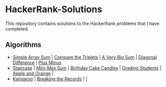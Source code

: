 # HackerRank-Solutions
This repository contains solutions to the HackerRank problems that I have completed.
## Algorithms 
- [Simple Array Sum](simpleArraySum.java)  |  [Compare the Triplets](compareTriplets.java)  |  [A Very Big Sum](aVeryBigSum.java)  |  [Diagonal Difference](diagonalDifference.java)  |  [Plus Minus](plusMinus.java)
- [Staircase](staircase.java)  |  [Mini-Max Sum](miniMaxSum.java)  |  [Birthday Cake Candles](birthdayCakeCandles.java)  |    [Grading Students](gradingStudents.java)  |  [Apple and Orange](appleAndOrange.java)  |
- [Kangaroo](kangroo.java)  |  [Breaking the Records](breakingTheRecords.java)  |  [
